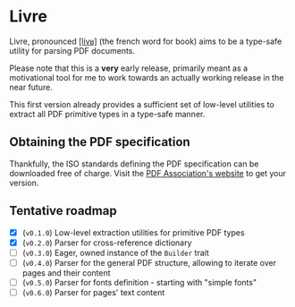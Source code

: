 # Livre

Livre, pronounced [[livʁ]](https://en.wiktionary.org/wiki/file:fr-un_livre-fr-ouest.ogg) (the french word for book)
aims to be a type-safe utility for parsing PDF documents.

Please note that this is a **very** early release, primarily meant as a motivational tool
for me to work towards an actually working release in the near future.

This first version already provides a sufficient set of low-level utilities to extract 
all PDF primitive types in a type-safe manner.

## Obtaining the PDF specification

Thankfully, the ISO standards defining the PDF specification can be downloaded free of charge.
Visit the [PDF Association's website](https://pdfa.org/resource/iso-32000-pdf/) to get your version.

## Tentative roadmap

- [x] (`v0.1.0`) Low-level extraction utilities for primitive PDF types
- [x] (`v0.2.0`) Parser for cross-reference dictionary
- [ ] (`v0.3.0`) Eager, owned instance of the `Builder` trait
- [ ] (`v0.4.0`) Parser for the general PDF structure, allowing to iterate over pages and their content
- [ ] (`v0.5.0`) Parser for fonts definition - starting with "simple fonts"
- [ ] (`v0.6.0`) Parser for pages' text content
